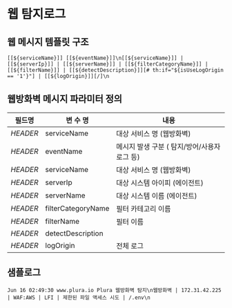 # 웹 탐지로그

## 웹 메시지 템플릿 구조
```
[[${serviceName}]] [[${eventName}]]\n[[${serviceName}]] | [[${serverIp}]] | [[${serverName}]] | [[${filterCategoryName}]] | [[${filterName}]] | [[${detectDescription}]][# th:if="${isUseLogOrigin == '1'}"] | [[${logOrigin}]][/]\n
```

## 웹방화벽 메시지 파라미터 정의
|필드명| 변 수 명                       |  내용                                   |
|-----|----------------------------|----------------------------------------|
|_HEADER_ |serviceName                 | 대상 서비스 명 (웹방화벽)|
|_HEADER_ |eventName                   | 메시지 발생 구분 ( 탐지/방어/사용자로그 등)|
|_HEADER_ |serviceName                 | 대상 서비스 명 (웹방화벽)|
|_HEADER_ |serverIp                    | 대상 시스템 아이피 (에이전트)|
|_HEADER_ |serverName                  | 대상 시스템 이름 (에이전트)|
|_HEADER_ |filterCategoryName          | 필터 카테고리 이름         |
|_HEADER_ |filterName                  | 필터 이름|
|_HEADER_ |detectDescription           | |
|_HEADER_ |logOrigin                   | 전체 로그            |


## 샘플로그
```
Jun 16 02:49:30 www.plura.io Plura 웹방화벽 탐지\n웹방화벽 | 172.31.42.225 | WAF:AWS | LFI | 제한된 파일 액세스 시도 | /.env\n

```

